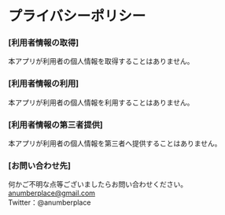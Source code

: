# プライバシーポリシー


### [利用者情報の取得]  
本アプリが利用者の個人情報を取得することはありません。  
  
  
  
### [利用者情報の利用]  
本アプリが利用者の個人情報を利用することはありません。  
  
   
   
### [利用者情報の第三者提供]  
本アプリが利用者の個人情報を第三者へ提供することはありません。
  
  
  
### [お問い合わせ先]  
何かご不明な点等ございましたらお問い合わせください。  
anumberplace@gmail.com  
Twitter：@anumberplace  
